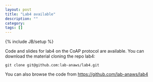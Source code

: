 ```yaml
---
layout: post
title: "Lab4 available"
description: ""
category: 
tags: []
---
```

{% include JB/setup %}

Code and slides for lab4 on the CoAP protocol are available.
You can download the material cloning the repo lab4:
```
git clone git@github.com:lab-anaws/lab4.git
```
You can also browse the code from  <https://github.com/lab-anaws/lab4>
